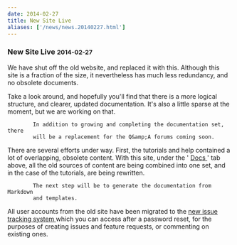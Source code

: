 ```yaml
---
date: 2014-02-27
title: New Site Live
aliases: ['/news/news.20140227.html']
---
```

<div class="col-md-8 main">
 <div class="row">
  <h3>
   New Site Live
   <small>
    2014-02-27
   </small>
  </h3>
  <p>
   We have shut off the old website, and replaced it with this.
            Although this site is a fraction of the size, it nevertheless
            has much less redundancy, and no obsolete documents.
  </p>
  <p>
   Take a look around, and hopefully you'll find that there is a more
            logical structure, and clearer, updated documentation.  It's also a
            little sparse at the moment, but we are working on that.

            In addition to growing and completing the documentation set, there
            will be a replacement for the Q&amp;A forums coming soon.
  </p>
  <p>
   There are several efforts under way.  First, the tutorials and help
            contained a lot of overlapping, obsolete content.  With this site,
            under the '
   <a href="/docs/">
    Docs
   </a>
   ' tab above, all the old sources
            of content are being combined into one set, and in the case of the
            tutorials, are being rewritten.

            The next step will be to generate the documentation from Markdown
            and templates.
  </p>
  <p>
   All user accounts from the old site have been migrated to the
   <a href="https://bug.tasktools.org">
    new issue tracking system
   </a>
   which you can access after a password reset, for the purposes of
            creating issues and feature requests, or commenting on existing
            ones.
  </p>
 </div>
</div>

